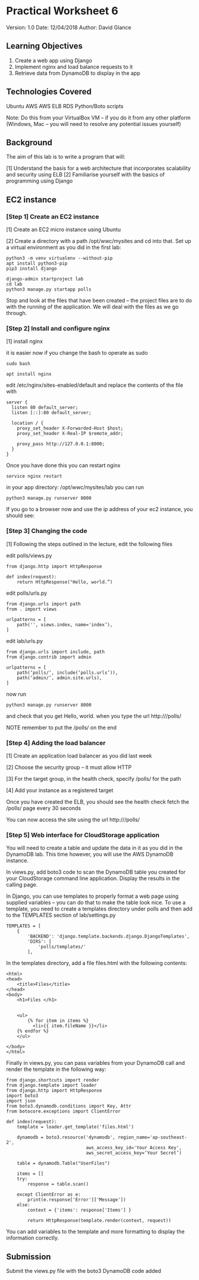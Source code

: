 # Practical Worksheet 6

Version: 1.0 Date: 12/04/2018 Author: David Glance

## Learning Objectives

1.	Create a web app using Django
2.	Implement nginx and load balance requests to it
3.	Retrieve data from DynamoDB to display in the app

## Technologies Covered

Ubuntu
AWS
AWS ELB
RDS
Python/Boto scripts

Note: Do this from your VirtualBox VM – if you do it from any other platform (Windows, Mac – you will need to resolve any potential issues yourself)

## Background

The aim of this lab is to write a program that will:

[1] Understand the basis for a web architecture that incorporates scalability and security using ELB
[2] Familiarise yourself with the basics of programming using Django

## EC2 instance

### [Step 1] Create an EC2 instance

[1] Create an EC2 micro instance using Ubuntu

[2] Create a directory with a path /opt/wwc/mysites and cd into that.  Set up a virtual environment as you did in the first lab:

```
python3 -m venv virtualenv --without-pip
apt install python3-pip
pip3 install django

django-admin startproject lab
cd lab
python3 manage.py startapp polls
```

Stop and look at the files that have been created – the project files are to do with the running of the application. We will deal with the files as we go through.


### [Step 2] Install and configure nginx

[1] install nginx

it is easier now if you change the bash to operate as sudo

```
sudo bash

apt install nginx
```

edit /etc/nginx/sites-enabled/default and replace the contents of the file with 

```
server {
  listen 80 default_server;
  listen [::]:80 default_server;

  location / {
    proxy_set_header X-Forwarded-Host $host;
    proxy_set_header X-Real-IP $remote_addr;

    proxy_pass http://127.0.0.1:8000;
  }
}
```

Once you have done this you can restart nginx 

```
service nginx restart
```

in your app directory: /opt/wwc/mysites/lab you can run 

```
python3 manage.py runserver 8000
```

If you go to a browser now and use the ip address of your ec2 instance, you should see:
 

### [Step 3] Changing the code

[1] Following the steps outlined in the lecture, edit the following files

edit polls/views.py

```
from django.http import HttpResponse 

def index(request): 
    return HttpResponse("Hello, world.”)
```
	
edit polls/urls.py

```
from django.urls import path 
from . import views 

urlpatterns = [ 
    path('', views.index, name='index’), 
]
```

edit lab/urls.py

```
from django.urls import include, path
from django.contrib import admin 

urlpatterns = [ 
    path(‘polls/’, include(‘polls.urls’)),
    path(‘admin/’, admin.site.urls), 
]
```

now run 

```
python3 manage.py runserver 8000
```

and check that you get Hello, world. when you type the url http://<ip address>/polls/

NOTE remember to put the /polls/ on the end

### [Step 4] Adding the load balancer

[1] Create an application load balancer as you did last week

[2] Choose the security group – it must allow HTTP

[3] For the target group, in the health check, specify /polls/ for the path

[4] Add your instance as a registered target

Once you have created the ELB, you should see the health check fetch the /polls/ page every 30 seconds

You can now access the site using the url http://<load balancer dns name>/polls/


### [Step 5] Web interface for CloudStorage application

You will need to create a table and update the data in it as you did
in the DynamoDB lab. This time however, you will use the AWS DynamoDB
instance. 

In views.py, add boto3 code to scan the DynamoDB table you created for your CloudStorage command line application. Display the results in the calling page. 

In Django, you can use templates to properly format a web page using supplied variables – you can do that to make the table look nice. To use a template, you need to create a templates directory under polls and then add to the TEMPLATES section of lab/settings.py

```
TEMPLATES = [
    {
        'BACKEND': 'django.template.backends.django.DjangoTemplates',
        'DIRS': [
            'polls/templates/'
        ],
```
 
In the templates directory, add a file files.html with the following contents:

```
<html>
<head>
    <title>Files</title>
</head>
<body>
    <h1>Files </h1>

    
    <ul>
        {% for item in items %}
          <li>{{ item.fileName }}</li>
	{% endfor %}
    </ul>

</body>
</html>
```


Finally in views.py, you can pass variables from your DynamoDB call and render the template in the following way:

```
from django.shortcuts import render
from django.template import loader
from django.http import HttpResponse 
import boto3
import json
from boto3.dynamodb.conditions import Key, Attr
from botocore.exceptions import ClientError

def index(request): 
    template = loader.get_template('files.html')

    dynamodb = boto3.resource('dynamodb', region_name='ap-southeast-2',
                              aws_access_key_id='Your Access Key',
                              aws_secret_access_key=’Your Secret’)

    table = dynamodb.Table("UserFiles")

    items = []
    try:
        response = table.scan()
        
    except ClientError as e:
        print(e.response['Error']['Message'])
    else:    
        context = {'items': response['Items'] }

        return HttpResponse(template.render(context, request))
```
		

You can add variables to the template and more formatting to display the information correctly.

## Submission

Submit the views.py file with the boto3 DynamoDB code added

